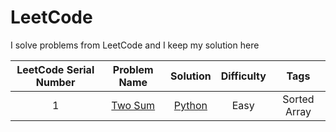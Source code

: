 # LeetCode
I solve problems from LeetCode and I keep my solution here

| LeetCode Serial Number |                   Problem Name                    |            Solution            | Difficulty |     Tags     |
| :--------------------: | :-----------------------------------------------: | :----------------------------: | :--------: | :----------: |
|           1            | [Two Sum](https://leetcode.com/problems/two-sum/) | [Python](./0001.%20Two%20Sum/) |    Easy    | Sorted Array |